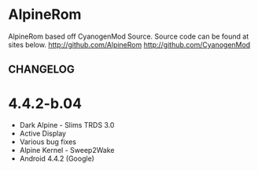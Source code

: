AlpineRom
=========

AlpineRom based off CyanogenMod Source.
Source code can be found at sites below.
http://github.com/AlpineRom
http://github.com/CyanogenMod

CHANGELOG
---------------------
# 4.4.2-b.04
* Dark Alpine - Slims TRDS 3.0
* Active Display
* Various bug fixes
* Alpine Kernel - Sweep2Wake
* Android 4.4.2 (Google)

